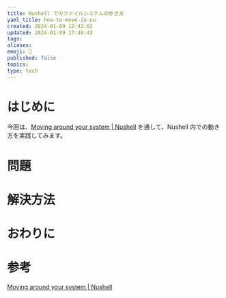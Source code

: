 ```yaml
---
title: Nushell でのファイルシステムの歩き方
yaml_title: how-to-move-in-nu
created: 2024-01-09 12:42:02
updated: 2024-01-09 17:49:43
tags: 
aliases: 
emoji: 🐡
published: false
topics: 
type: tech
---
```

# はじめに

今回は、[Moving around your system | Nushell](https://www.nushell.sh/book/moving_around.html) を通して、Nushell 内での動き方を実践してみます。

# 問題

# 解決方法

# おわりに

# 参考

[Moving around your system | Nushell](https://www.nushell.sh/book/moving_around.html)
